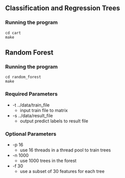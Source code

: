 ## Classification and Regression Trees
### Running the program
```
cd cart
make
```

## Random Forest
### Running the program
```
cd random_forest
make
```

### Required Parameters
- -t ../data/train_file
    - input train file to matrix
- -s ../data/result_file
    - output predict labels to result file

### Optional Parameters
- -p 16
    - use 16 threads in a thread pool to train trees
- -n 1000
    - use 1000 trees in the forest
- -f 30
    - use a subset of 30 features for each tree
